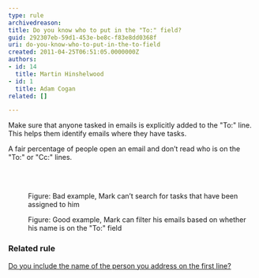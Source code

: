 ```yaml
---
type: rule
archivedreason: 
title: Do you know who to put in the "To:" field?
guid: 292307eb-59d1-453e-be8c-f83e8dd0368f
uri: do-you-know-who-to-put-in-the-to-field
created: 2011-04-25T06:51:05.0000000Z
authors:
- id: 14
  title: Martin Hinshelwood
- id: 1
  title: Adam Cogan
related: []

---
```



<p class="ssw15-rteElement-P">Make sure that anyone tasked in emails is explicitly added to the &quot;To&#58;&quot; line. This helps them identify emails where they have tasks. </p><p class="ssw15-rteElement-P">A fair percentage of people open an email and don’t read who is on the &quot;To&#58;&quot; or &quot;Cc&#58;&quot; line​s​.</p>
<br><excerpt class='endintro'></excerpt><br>
<dl class="badImage"><dt>
      <img src="/PublishingImages/SearchTask.jpg" alt="" />
   </dt><dd>Figure&#58; Bad example, Mark can’t search for tasks that have been assigned to him<br></dd></dl><dl class="goodImage"><dt>
      <img src="/PublishingImages/FilterEmail.jpg" alt="" />
   </dt><dd>Figure&#58; Good example, Mark can filter his emails based on whether his name is on the &quot;To&#58;&quot;&#160;field<br></dd> 
   </dl><h3 class="ssw15-rteElement-H3">Related rule​<br></h3><p><a href="/_layouts/15/FIXUPREDIRECT.ASPX?WebId=3dfc0e07-e23a-4cbb-aac2-e778b71166a2&amp;TermSetId=07da3ddf-0924-4cd2-a6d4-a4809ae20160&amp;TermId=b4a77eb7-e41f-4f08-a4cb-7a44cbd1d0e4">Do you include the name of the person you address on the first line?</a><br></p>


